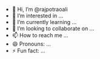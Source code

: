- 👋 Hi, I’m @rajpotraoali
- 👀 I’m interested in ...
- 🌱 I’m currently learning ...
- 💞️ I’m looking to collaborate on ...
- 📫 How to reach me ...
- 😄 Pronouns: ...
- ⚡ Fun fact: ...

<!---
rajpotraoali/rajpotraoali is a ✨ special ✨ repository because its `README.md` (this file) appears on your GitHub profile.
You can click the Preview link to take a look at your changes.
--->
